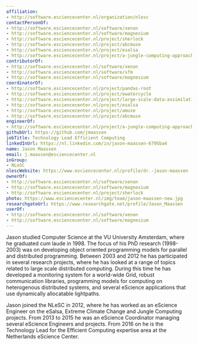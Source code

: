 ```yaml
---
affiliation:
- http://software.esciencecenter.nl/organization/nlesc
contactPersonOf:
- http://software.esciencecenter.nl/software/xenon
- http://software.esciencecenter.nl/software/magnesium
- http://software.esciencecenter.nl/project/sherlock
- http://software.esciencecenter.nl/project/abcmuse
- http://software.esciencecenter.nl/project/esalsa
- http://software.esciencecenter.nl/project/a-jungle-computing-approach-to-large-scale-online-forensic-analysis
contributorOf:
- http://software.esciencecenter.nl/software/xenon
- http://software.esciencecenter.nl/software/sfm
- http://software.esciencecenter.nl/software/magnesium
coordinatorOf:
- http://software.esciencecenter.nl/project/pandas-root
- http://software.esciencecenter.nl/project/ewatercycle
- http://software.esciencecenter.nl/project/large-scale-data-assimilation
- http://software.esciencecenter.nl/project/esalsa
- http://software.esciencecenter.nl/project/amuse
- http://software.esciencecenter.nl/project/abcmuse
engineerOf:
- http://software.esciencecenter.nl/project/a-jungle-computing-approach-to-large-scale-online-forensic-analysis
githubUrl: https://github.com/jmaassen
jobTitle: Technology Lead Efficient Computing
linkedInUrl: https://nl.linkedin.com/in/jason-maassen-6795ba4
name: Jason Maassen
email: j.maassen@esciencecenter.nl
inGroup:
- NLeSC
nlescWebsite: https://www.esciencecenter.nl/profile/dr.-jason-maassen
ownerOf:
- http://software.esciencecenter.nl/software/xenon
- http://software.esciencecenter.nl/software/magnesium
- http://software.esciencecenter.nl/project/sherlock
photo: https://www.esciencecenter.nl/img/team/jason-maassen-new.jpg
researchgateUrl: https://www.researchgate.net/profile/Jason_Maassen
userOf:
- http://software.esciencecenter.nl/software/xenon
- http://software.esciencecenter.nl/software/magnesium
---
```

Jason studied Computer Science at the VU University Amsterdam, where he graduated cum laude in 1998. The focus of his PhD research (1998-2003) was on developing object oriented programming models for parallel and distributed 
programming. Between 2003 and 2012 he has participated in several research projects, where he has looked at a range of topics related to large scale distributed computing. During this time he has developed a monitoring system for a world-wide 
Grid, robust communication libraries, programming models for computing on heterogenous distributed systems, and several eScience applications that use dynamically allocatable lightpaths. 

Jason joined the NLeSC in 2012, where he has worked as an eScience Engineer on the eSalsa, Extreme Climate Change and Jungle Computing projects. From 2013 to 2015 he was an eScience Coordinator managing several eScience Engineers 
and projects. From 2016 on he is the Technology Lead for the Efficient Computing expertise area at the Netherlands eScience Center.
